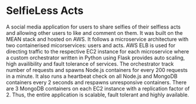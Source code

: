 # SelfieLess Acts

A social media application for users to share selfies of their selfless acts and allowing other users to like and comment on them. It was built on the MEAN stack and hosted on AWS. It follows a microservice architecture with two containerised micorservices: users and acts. AWS ELB is used for directing traffic to the respective EC2 instance for each microservice where a custom orchestrator written in Python using Flask provides auto scaling, high availibility and fault tolerance of services. The orchestrator track number of requests and spawns Node.js containers for every 200 requests in a minute. It also runs a heartbeat check on all Node.js and MongoDB containers every 2 seconds and respawns unresponsive containers. There are 3 MongoDB containers on each EC2 instance with a replication factor of 2. Thus, the entire application is scalable, fault tolerant and highly available.
